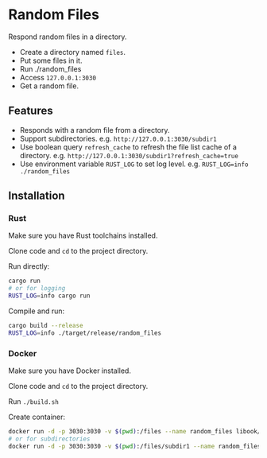 # Random Files

Respond random files in a directory.
- Create a directory named `files`.
- Put some files in it.
- Run ./random_files
- Access `127.0.0.1:3030`
- Get a random file.

## Features
- Responds with a random file from a directory.
- Support subdirectories. e.g. `http://127.0.0.1:3030/subdir1`
- Use boolean query `refresh_cache` to refresh the file list cache of a directory. e.g. `http://127.0.0.1:3030/subdir1?refresh_cache=true`
- Use environment variable `RUST_LOG` to set log level. e.g. `RUST_LOG=info ./random_files`

## Installation

### Rust

Make sure you have Rust toolchains installed.

Clone code and `cd` to the project directory.

Run directly:
```bash
cargo run
# or for logging
RUST_LOG=info cargo run
```
Compile and run:
```bash
cargo build --release
RUST_LOG=info ./target/release/random_files
```

### Docker

Make sure you have Docker installed.

Clone code and `cd` to the project directory.

Run `./build.sh`

Create container:
```bash
docker run -d -p 3030:3030 -v $(pwd):/files --name random_files libook/random_files:latest
# or for subdirectories
docker run -d -p 3030:3030 -v $(pwd):/files/subdir1 --name random_files libook/random_files:latest
```

